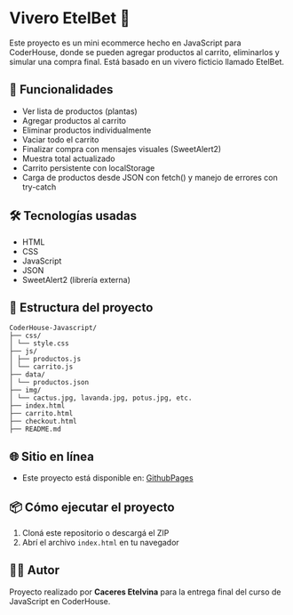# Vivero EtelBet 🌿

Este proyecto es un mini ecommerce hecho en JavaScript para CoderHouse, donde se pueden agregar productos al carrito, eliminarlos y simular una compra final. Está basado en un vivero ficticio llamado EtelBet.

## 🚀 Funcionalidades

- Ver lista de productos (plantas)
- Agregar productos al carrito
- Eliminar productos individualmente
- Vaciar todo el carrito
- Finalizar compra con mensajes visuales (SweetAlert2)
- Muestra total actualizado
- Carrito persistente con localStorage
- Carga de productos desde JSON con fetch() y manejo de errores con try-catch

## 🛠️ Tecnologías usadas

- HTML
- CSS
- JavaScript
- JSON
- SweetAlert2 (librería externa)

## 📁 Estructura del proyecto
```
CoderHouse-Javascript/
├── css/
│ └── style.css
├── js/
│ ├── productos.js
│ └── carrito.js
├── data/
│ └── productos.json
├── img/
│ └── cactus.jpg, lavanda.jpg, potus.jpg, etc.
├── index.html
├── carrito.html
├── checkout.html
├── README.md
```
## 🌐 Sitio en línea
- Este proyecto está disponible en: [GithubPages](https://etelcaceres.github.io/CoderHouse-Javascript/index.html)

## 📦 Cómo ejecutar el proyecto

1. Cloná este repositorio o descargá el ZIP
2. Abrí el archivo `index.html` en tu navegador

## 👩‍💻 Autor

Proyecto realizado por **Caceres Etelvina** para la entrega final del curso de JavaScript en CoderHouse.


